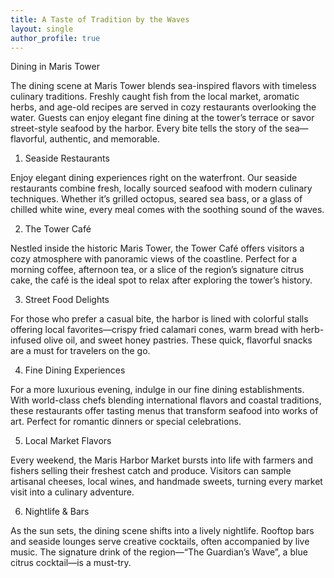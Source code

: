 ```yaml
---
title: A Taste of Tradition by the Waves
layout: single
author_profile: true
---
```


Dining in Maris Tower

The dining scene at Maris Tower blends sea-inspired flavors with timeless culinary traditions. Freshly caught fish from the local market, aromatic herbs, and age-old recipes are served in cozy restaurants overlooking the water. Guests can enjoy elegant fine dining at the tower’s terrace or savor street-style seafood by the harbor. Every bite tells the story of the sea—flavorful, authentic, and memorable.

1. Seaside Restaurants

Enjoy elegant dining experiences right on the waterfront. Our seaside restaurants combine fresh, locally sourced seafood with modern culinary techniques. Whether it’s grilled octopus, seared sea bass, or a glass of chilled white wine, every meal comes with the soothing sound of the waves.

2. The Tower Café

Nestled inside the historic Maris Tower, the Tower Café offers visitors a cozy atmosphere with panoramic views of the coastline. Perfect for a morning coffee, afternoon tea, or a slice of the region’s signature citrus cake, the café is the ideal spot to relax after exploring the tower’s history.

3. Street Food Delights

For those who prefer a casual bite, the harbor is lined with colorful stalls offering local favorites—crispy fried calamari cones, warm bread with herb-infused olive oil, and sweet honey pastries. These quick, flavorful snacks are a must for travelers on the go.

4. Fine Dining Experiences

For a more luxurious evening, indulge in our fine dining establishments. With world-class chefs blending international flavors and coastal traditions, these restaurants offer tasting menus that transform seafood into works of art. Perfect for romantic dinners or special celebrations.

5. Local Market Flavors

Every weekend, the Maris Harbor Market bursts into life with farmers and fishers selling their freshest catch and produce. Visitors can sample artisanal cheeses, local wines, and handmade sweets, turning every market visit into a culinary adventure.

6. Nightlife & Bars

As the sun sets, the dining scene shifts into a lively nightlife. Rooftop bars and seaside lounges serve creative cocktails, often accompanied by live music. The signature drink of the region—“The Guardian’s Wave”, a blue citrus cocktail—is a must-try.